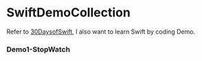 # SwiftDemoCollection
Refer to [30DaysofSwift](https://github.com/allenwong/30DaysofSwift), I also want to learn Swift by coding Demo.

### Demo1-StopWatch
